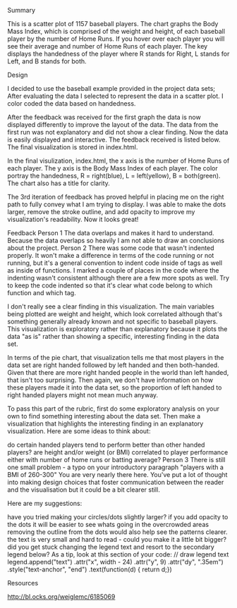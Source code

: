 Summary

This is a scatter plot of 1157 baseball players. The chart graphs the Body Mass Index, which is comprised of the weight and height, of each baseball player by the number of Home Runs. If you hover over each player you will see their average and number of Home Runs of each player. The key displays the handedness of the player where R stands for Right, L stands for Left, and B stands for both. 





Design

I decided to use the baseball example provided in the project data sets; After evaluating the data I selected to represent the data in a scatter plot. I color coded the data based on handedness. 

After the feedback was received for the first graph the data is now displayed differently to improve the layout of the data. The data from the first run was not explanatory and did not show a clear finding. Now the data is easily displayed and interactive. The feedback received is listed below. The final visualization is stored in index.html. 
 
In the final visulization, index.html, the x axis is the number of Home Runs of each player. The y axis is the Body Mass Index of each player. The color portray the handedness, R = right(blue), L = left(yellow), B = both(green). The chart also has a title for clarity. 

The 3rd iteration of feedback has proved helpful in placing me on the right path to fully convey what I am trying to display. I was able to make the dots larger, remove the stroke outline, and add opacity to improve my visualization's readability. Now it looks great!




Feedback
Person 1
The data overlaps and makes it hard to understand. Because the data overlaps so heavily I am not able to draw an conclusions about the project. 
Person 2
There was some code that wasn't indented properly. It won't make a difference in terms of the code running or not running, but it's a general convention to indent code inside of tags as well as inside of functions. I marked a couple of places in the code where the indenting wasn't consistent although there are a few more spots as well. Try to keep the code indented so that it's clear what code belong to which function and which tag.

I don't really see a clear finding in this visualization. The main variables being plotted are weight and height, which look correlated although that's something generally already known and not specific to baseball players. This visualization is exploratory rather than explanatory because it plots the data "as is" rather than showing a specific, interesting finding in the data set.

In terms of the pie chart, that visualization tells me that most players in the data set are right handed followed by left handed and then both-handed. Given that there are more right handed people in the world than left handed, that isn't too surprising. Then again, we don't have information on how these players made it into the data set, so the proportion of left handed to right handed players might not mean much anyway.

To pass this part of the rubric, first do some exploratory analysis on your own to find something interesting about the data set. Then make a visualization that highlights the interesting finding in an explanatory visualization. Here are some ideas to think about:

do certain handed players tend to perform better than other handed players?
are height and/or weight (or BMI) correlated to player performance either with number of home runs or batting average?
Person 3
There is still one small problem - a typo on your introductory paragraph "players with a BMI of 260-300"
You are very nearly there here. You've put a lot of thought into making design choices that foster communication between the reader and the visualisation but it could be a bit clearer still.

Here are my suggestions:

have you tried making your circles/dots slightly larger?
if you add opacity to the dots it will be easier to see whats going in the overcrowded areas
removing the outline from the dots would also help see the patterns clearer.
the text is very small and hard to read - could you make it a little bit bigger?
did you get stuck changing the legend text and resort to the secondary legend below? As a tip, look at this section of your code:
// draw legend text
legend.append("text")
.attr("x", width - 24)
.attr("y", 9)
.attr("dy", ".35em")
.style("text-anchor", "end")
.text(function(d) { return d;})


Resources

http://bl.ocks.org/weiglemc/6185069